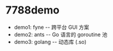 # 7788demo

- demo1: fyne -- 跨平台 GUI 方案
- demo2: ants -- Go 语言的 goroutine 池
- demo3: golang -- 动态库 (.so)